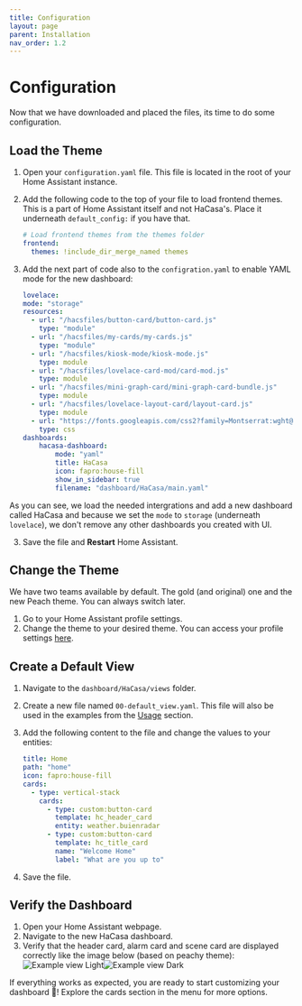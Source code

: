 ```yaml
---
title: Configuration
layout: page
parent: Installation
nav_order: 1.2
---
```


# Configuration

Now that we have downloaded and placed the files, its time to do some configuration.

## Load the Theme

1. Open your `configuration.yaml` file. This file is located in the root of your Home Assistant instance.
2. Add the following code to the top of your file to load frontend themes. This is a part of Home Assistant itself and not HaCasa's. Place it underneath `default_config:` if you have that.


   ```yaml
   # Load frontend themes from the themes folder
   frontend:
     themes: !include_dir_merge_named themes
   ```

4. Add the next part of code also to the `configration.yaml` to enable YAML mode for the new dashboard:

   ```yaml
   lovelace:
   mode: "storage"
   resources:
     - url: "/hacsfiles/button-card/button-card.js"
       type: "module"
     - url: "/hacsfiles/my-cards/my-cards.js"
       type: "module"
     - url: "/hacsfiles/kiosk-mode/kiosk-mode.js"
       type: module
     - url: "/hacsfiles/lovelace-card-mod/card-mod.js"
       type: module   
     - url: "/hacsfiles/mini-graph-card/mini-graph-card-bundle.js"
       type: module 
     - url: "/hacsfiles/lovelace-layout-card/layout-card.js"
       type: module        
     - url: "https://fonts.googleapis.com/css2?family=Montserrat:wght@100;200;300;400;500;600;700;800;900"
       type: css
   dashboards:
       hacasa-dashboard:
           mode: "yaml"
           title: HaCasa
           icon: fapro:house-fill
           show_in_sidebar: true
           filename: "dashboard/HaCasa/main.yaml"
   ```
As you can see, we load the needed intergrations and add a new dashboard called HaCasa and because we set the `mode` to `storage` (underneath `lovelace`), we don't remove any other dashboards you created with UI.

3. Save the file and **Restart** Home Assistant.

## Change the Theme

We have two teams available by default. The gold (and original) one and the new Peach theme. You can always switch later.

1. Go to your Home Assistant profile settings.
2. Change the theme to your desired theme. You can access your profile settings [here](https://my.home-assistant.io/redirect/profile).

## Create a Default View

1. Navigate to the `dashboard/HaCasa/views` folder.
2. Create a new file named `00-default_view.yaml`. This file will also be used in the examples from the [Usage](../usage) section.
3. Add the following content to the file and change the values to your entities:

   ```yaml
   title: Home
   path: "home"
   icon: fapro:house-fill
   cards:
     - type: vertical-stack
       cards:
         - type: custom:button-card
           template: hc_header_card
           entity: weather.buienradar
         - type: custom:button-card
           template: hc_title_card
           name: "Welcome Home"
           label: "What are you up to"
   ```

4. Save the file.

## Verify the Dashboard

1. Open your Home Assistant webpage.
2. Navigate to the new HaCasa dashboard.
3. Verify that the header card, alarm card and scene card are displayed correctly like the image below (based on peachy theme):
![Example view Light](/img/other/example_view_light.jpeg#light-mode-only)![Example view Dark](/img/other/example_view_light.jpeg#dark-mode-only)

If everything works as expected, you are ready to start customizing your dashboard 🎉! Explore the cards section in the menu for more options.
